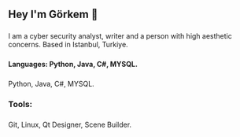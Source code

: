 <h2 align="left">Hey I'm Görkem 👋</h2>

###

<p align="left"> I am a cyber security analyst, writer and a person with high aesthetic concerns. Based in Istanbul, Turkiye. </p>

###

<h4 align="left">Languages: Python, Java, C#, MYSQL. </h4> 

###

Python, Java, C#, MYSQL.

###

<h3 align="left"> Tools: </h3>

###

Git, Linux, Qt Designer, Scene Builder.

###


### 


